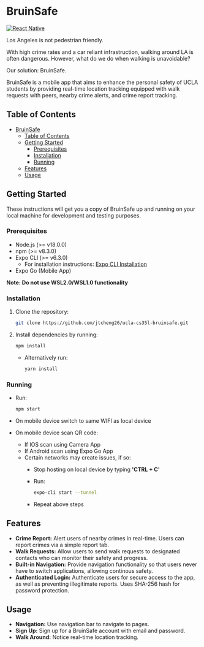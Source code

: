 # BruinSafe

[![React Native](https://img.shields.io/badge/React%20Native-v0.64.2-blue.svg)](https://facebook.github.io/react-native/)

Los Angeles is not pedestrian friendly.

With high crime rates and a car reliant infrastruction, walking around LA
is often dangerous. However, what do we do when walking is unavoidable?

Our solution: BruinSafe.

BruinSafe is a mobile app that aims to enhance the personal safety of UCLA students by providing real-time location tracking equipped with walk requests with peers, nearby crime alerts, and crime report tracking.

## Table of Contents

- [BruinSafe](#bruinsafe)
  - [Table of Contents](#table-of-contents)
  - [Getting Started](#getting-started)
    - [Prerequisites](#prerequisites)
    - [Installation](#installation)
    - [Running](#running)
  - [Features](#features)
  - [Usage](#usage)

## Getting Started

These instructions will get you a copy of BruinSafe up and running on your local machine for development and testing purposes.

### Prerequisites

- Node.js (>= v18.0.0)
- npm (>= v8.3.0)
- Expo CLI (>= v6.3.0)
  - For installation instructions: [Expo CLI Installation](https://docs.expo.dev/more/expo-cli#installation)
- Expo Go (Mobile App)

**Note: Do not use WSL2.0/WSL1.0 functionality**

### Installation

1. Clone the repository:

   ```bash
   git clone https://github.com/jtcheng26/ucla-cs35l-bruinsafe.git
    ```

2. Install dependencies by running:

   ```bash
   npm install
   ```

   - Alternatively run:

        ```bash
        yarn install
        ```

### Running

- Run:

    ```bash
    npm start
    ```

- On mobile device switch to same WIFI as local device
- On mobile device scan QR code:
  - If IOS scan using Camera App
  - If Android scan using Expo Go App
  - Certain networks may create issues, if so:
    - Stop hosting on local device by typing **'CTRL + C'**
    - Run:

        ```bash
        expo-cli start --tunnel
        ```

    - Repeat above steps

## Features

- **Crime Report:** Alert users of nearby crimes in real-time. Users can report crimes via a simple report tab.
- **Walk Requests:** Allow users to send walk requests to designated contacts who can monitor their safety and progress.
- **Built-in Navigation:** Provide navigation functionality so that users never have to switch applications, allowing continous safety.
- **Authenticated Login:** Authenticate users for secure access to the app, as well as preventing illegitimate reports. Uses SHA-256 hash for password protection.

## Usage

- **Navigation:** Use navigation bar to navigate to pages.
- **Sign Up:** Sign up for a BruinSafe account with email and password.
- **Walk Around:** Notice real-time location tracking.

